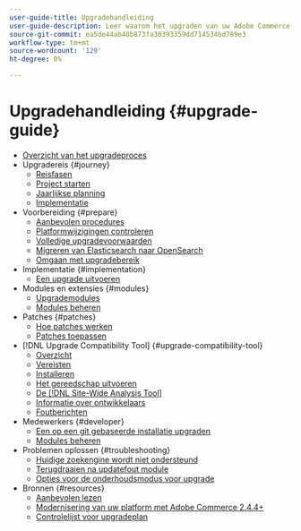 ```yaml
---
user-guide-title: Upgradehandleiding
user-guide-description: Leer waarom het upgraden van uw Adobe Commerce- of Magento Open Source-toepassing zo belangrijk is en hoe u een upgrade succesvol kunt plannen en uitvoeren.
source-git-commit: ea5de44ab40b873fa30393359dd714534bd789e3
workflow-type: tm+mt
source-wordcount: '129'
ht-degree: 0%

---
```



# Upgradehandleiding {#upgrade-guide}

- [Overzicht van het upgradeproces](overview.md)
- Upgradereis {#journey}
   - [Reisfasen](journey/phases.md)
   - [Project starten](journey/project-launch.md)
   - [Jaarlijkse planning](journey/annual-planning.md)
   - [Implementatie](journey/implementation.md)
- Voorbereiding {#prepare}
   - [Aanbevolen procedures](prepare/best-practices.md)
   - [Platformwijzigingen controleren](prepare/platform-changes.md)
   - [Volledige upgradevoorwaarden](prepare/prerequisites.md)
   - [Migreren van Elasticsearch naar OpenSearch](prepare/opensearch-migration.md)
   - [Omgaan met upgradebereik](prepare/scope.md)
- Implementatie {#implementation}
   - [Een upgrade uitvoeren](implementation/perform-upgrade.md)
- Modules en extensies {#modules}
   - [Upgrademodules](modules/upgrade.md)
   - [Modules beheren](modules/manage.md)
- Patches {#patches}
   - [Hoe patches werken](patches/overview.md)
   - [Patches toepassen](patches/apply.md)
- [!DNL Upgrade Compatibility Tool] {#upgrade-compatibility-tool}
   - [Overzicht](upgrade-compatibility-tool/overview.md)
   - [Vereisten](upgrade-compatibility-tool/prerequisites.md)
   - [Installeren](upgrade-compatibility-tool/install.md)
   - [Het gereedschap uitvoeren](upgrade-compatibility-tool/run.md)
   - [De [!DNL Site-Wide Analysis Tool]](upgrade-compatibility-tool/integrate-analysis-tool.md)
   - [Informatie over ontwikkelaars](upgrade-compatibility-tool/developer.md)
   - [Foutberichten](upgrade-compatibility-tool/error-messages.md)
- Medewerkers {#developer}
   - [Een op een git gebaseerde installatie upgraden](developer/git-installs.md)
   - [Modules beheren](developer/manage-modules.md)
- Problemen oplossen {#troubleshooting}
   - [Huidige zoekengine wordt niet ondersteund](troubleshooting/search-engine-not-supported.md)
   - [Terugdraaien na updatefout module](troubleshooting/roll-back-after-update-failure.md)
   - [Opties voor de onderhoudsmodus voor upgrade](troubleshooting/maintenance-mode-options.md)
- Bronnen {#resources}
   - [Aanbevolen lezen](resources/recommended-reading.md)
   - [Modernisering van uw platform met Adobe Commerce 2.4.4+](resources/recommended-upgrade-paths-2022.md)
   - [Controlelijst voor upgradeplan](https://support.magento.com/hc/en-us/articles/360057968951)
